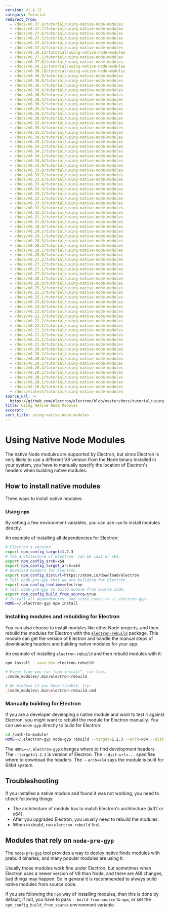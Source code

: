 ```yaml
---
version: v1.4.12
category: Tutorial
redirect_from:
  - /docs/v0.37.8/tutorial/using-native-node-modules
  - /docs/v0.37.7/tutorial/using-native-node-modules
  - /docs/v0.37.6/tutorial/using-native-node-modules
  - /docs/v0.37.5/tutorial/using-native-node-modules
  - /docs/v0.37.4/tutorial/using-native-node-modules
  - /docs/v0.37.3/tutorial/using-native-node-modules
  - /docs/v0.36.12/tutorial/using-native-node-modules
  - /docs/v0.37.1/tutorial/using-native-node-modules
  - /docs/v0.37.0/tutorial/using-native-node-modules
  - /docs/v0.36.11/tutorial/using-native-node-modules
  - /docs/v0.36.10/tutorial/using-native-node-modules
  - /docs/v0.36.9/tutorial/using-native-node-modules
  - /docs/v0.36.8/tutorial/using-native-node-modules
  - /docs/v0.36.7/tutorial/using-native-node-modules
  - /docs/v0.36.6/tutorial/using-native-node-modules
  - /docs/v0.36.5/tutorial/using-native-node-modules
  - /docs/v0.36.4/tutorial/using-native-node-modules
  - /docs/v0.36.3/tutorial/using-native-node-modules
  - /docs/v0.35.5/tutorial/using-native-node-modules
  - /docs/v0.36.2/tutorial/using-native-node-modules
  - /docs/v0.36.0/tutorial/using-native-node-modules
  - /docs/v0.35.4/tutorial/using-native-node-modules
  - /docs/v0.35.3/tutorial/using-native-node-modules
  - /docs/v0.35.2/tutorial/using-native-node-modules
  - /docs/v0.34.4/tutorial/using-native-node-modules
  - /docs/v0.35.1/tutorial/using-native-node-modules
  - /docs/v0.34.3/tutorial/using-native-node-modules
  - /docs/v0.34.2/tutorial/using-native-node-modules
  - /docs/v0.34.1/tutorial/using-native-node-modules
  - /docs/v0.34.0/tutorial/using-native-node-modules
  - /docs/v0.33.9/tutorial/using-native-node-modules
  - /docs/v0.33.8/tutorial/using-native-node-modules
  - /docs/v0.33.7/tutorial/using-native-node-modules
  - /docs/v0.33.6/tutorial/using-native-node-modules
  - /docs/v0.33.4/tutorial/using-native-node-modules
  - /docs/v0.33.3/tutorial/using-native-node-modules
  - /docs/v0.33.2/tutorial/using-native-node-modules
  - /docs/v0.33.1/tutorial/using-native-node-modules
  - /docs/v0.33.0/tutorial/using-native-node-modules
  - /docs/v0.32.3/tutorial/using-native-node-modules
  - /docs/v0.32.2/tutorial/using-native-node-modules
  - /docs/v0.31.2/tutorial/using-native-node-modules
  - /docs/v0.31.0/tutorial/using-native-node-modules
  - /docs/v0.30.4/tutorial/using-native-node-modules
  - /docs/v0.29.2/tutorial/using-native-node-modules
  - /docs/v0.29.1/tutorial/using-native-node-modules
  - /docs/v0.28.3/tutorial/using-native-node-modules
  - /docs/v0.28.2/tutorial/using-native-node-modules
  - /docs/v0.28.1/tutorial/using-native-node-modules
  - /docs/v0.28.0/tutorial/using-native-node-modules
  - /docs/v0.27.3/tutorial/using-native-node-modules
  - /docs/v0.27.2/tutorial/using-native-node-modules
  - /docs/v0.27.1/tutorial/using-native-node-modules
  - /docs/v0.27.0/tutorial/using-native-node-modules
  - /docs/v0.26.1/tutorial/using-native-node-modules
  - /docs/v0.26.0/tutorial/using-native-node-modules
  - /docs/v0.25.3/tutorial/using-native-node-modules
  - /docs/v0.25.2/tutorial/using-native-node-modules
  - /docs/v0.25.1/tutorial/using-native-node-modules
  - /docs/v0.25.0/tutorial/using-native-node-modules
  - /docs/v0.24.0/tutorial/using-native-node-modules
  - /docs/v0.23.0/tutorial/using-native-node-modules
  - /docs/v0.22.3/tutorial/using-native-node-modules
  - /docs/v0.22.2/tutorial/using-native-node-modules
  - /docs/v0.22.1/tutorial/using-native-node-modules
  - /docs/v0.21.3/tutorial/using-native-node-modules
  - /docs/v0.21.2/tutorial/using-native-node-modules
  - /docs/v0.21.1/tutorial/using-native-node-modules
  - /docs/v0.21.0/tutorial/using-native-node-modules
  - /docs/v0.20.8/tutorial/using-native-node-modules
  - /docs/v0.20.7/tutorial/using-native-node-modules
  - /docs/v0.20.6/tutorial/using-native-node-modules
  - /docs/v0.20.5/tutorial/using-native-node-modules
  - /docs/v0.20.4/tutorial/using-native-node-modules
  - /docs/v0.20.3/tutorial/using-native-node-modules
  - /docs/v0.20.2/tutorial/using-native-node-modules
  - /docs/v0.20.1/tutorial/using-native-node-modules
  - /docs/v0.20.0/tutorial/using-native-node-modules
  - /docs/vlatest/tutorial/using-native-node-modules
source_url: >-
  https://github.com/electron/electron/blob/master/docs/tutorial/using-native-node-modules.md
title: Using Native Node Modules
excerpt: ''
sort_title: using-native-node-modules
---
```

# Using Native Node Modules

The native Node modules are supported by Electron, but since Electron is very likely to use a different V8 version from the Node binary installed in your system, you have to manually specify the location of Electron's headers when building native modules.

## How to install native modules

Three ways to install native modules:

### Using `npm`

By setting a few environment variables, you can use `npm` to install modules directly.

An example of installing all dependencies for Electron:

```bash
# Electron's version.
export npm_config_target=1.2.3
# The architecture of Electron, can be ia32 or x64.
export npm_config_arch=x64
export npm_config_target_arch=x64
# Download headers for Electron.
export npm_config_disturl=https://atom.io/download/electron
# Tell node-pre-gyp that we are building for Electron.
export npm_config_runtime=electron
# Tell node-pre-gyp to build module from source code.
export npm_config_build_from_source=true
# Install all dependencies, and store cache to ~/.electron-gyp.
HOME=~/.electron-gyp npm install
```

### Installing modules and rebuilding for Electron

You can also choose to install modules like other Node projects, and then rebuild the modules for Electron with the [`electron-rebuild`](https://github.com/paulcbetts/electron-rebuild) package. This module can get the version of Electron and handle the manual steps of downloading headers and building native modules for your app.

An example of installing `electron-rebuild` and then rebuild modules with it:

```bash
npm install --save-dev electron-rebuild

# Every time you run "npm install", run this:
./node_modules/.bin/electron-rebuild

# On Windows if you have trouble, try:
.\node_modules\.bin\electron-rebuild.cmd
```

### Manually building for Electron

If you are a developer developing a native module and want to test it against Electron, you might want to rebuild the module for Electron manually. You can use `node-gyp` directly to build for Electron:

```bash
cd /path-to-module/
HOME=~/.electron-gyp node-gyp rebuild --target=1.2.3 --arch=x64 --dist-url=https://atom.io/download/electron
```

The `HOME=~/.electron-gyp` changes where to find development headers. The `--target=1.2.3` is version of Electron. The `--dist-url=...` specifies where to download the headers. The `--arch=x64` says the module is built for 64bit system.

## Troubleshooting

If you installed a native module and found it was not working, you need to check following things:

*   The architecture of module has to match Electron's architecture (ia32 or x64).
*   After you upgraded Electron, you usually need to rebuild the modules.
*   When in doubt, run `electron-rebuild` first.

## Modules that rely on `node-pre-gyp`

The [`node-pre-gyp` tool](https://github.com/mapbox/node-pre-gyp) provides a way to deploy native Node modules with prebuilt binaries, and many popular modules are using it.

Usually those modules work fine under Electron, but sometimes when Electron uses a newer version of V8 than Node, and there are ABI changes, bad things may happen. So in general it is recommended to always build native modules from source code.

If you are following the `npm` way of installing modules, then this is done by default, if not, you have to pass `--build-from-source` to `npm`, or set the `npm_config_build_from_source` environment variable.
